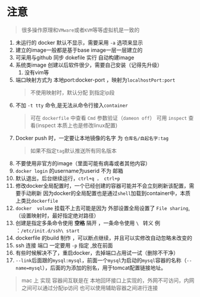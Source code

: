 # 注意

> 很多操作原理和`VMware`或者`KVM`等等虚拟机是一致的

1. 未运行的 docker 默认不显示，需要采用 `-a` 选项来显示
2. 建立的image一般都是基于base image一层一层建立的
3. 可采用与github 同步 dokefile 实行 自动构建image
4. 系统类image 创建以后软件很少，需要自己安装（记得先升级）
   1. 没有vim等
5. 端口映射方式为 本地port:docker-port ，映射为`localhostPort:port`
   > 不使用映射时，默认分配 到指定ip段 
6. 不加 `-t tty` 命令,是无法从命令行接入`container`
   > 可在 `dockerfile` 中查看 `Cmd` 参数验证（`dameon off`）
   > 可用 `inspect` 查看(inspect 本质上也是修改linux配置)
7. Docker push 时，一定要让本地镜像的名字 为 `仓库名/自起名字:tag`
   > 如果不指定`tag`默认推送所有同名版本
8. 不要使用非官方的image（里面可能有病毒或者其他内容）
9. `docker login` 的username为userid 不为 邮箱
10. 默认退出，后台继续运行，`ctrl+q ， ctrl+p`
11. 修改docker全局配置时，一个已经创建的容器可能并不会立刻刷新该配置，需要手动刷新
    因为docker的全局配置也是通过`shell`加载到container中，本质上类比`dockerfile`
12. `docker  volume` 挂载不上去可能是因为 外部设置全局设置了 `File sharing`,（设置映射时，最好指定绝对路径）
13. 创建是指定多条命令使用 **空格** 隔开 ，一条命令使用 `\ ` 转义
    例 ：`/etc/init.d/ssh\ start`
14. dockerfile 的build 制作 ，可以断点继续，并且可以实修改自动忽略未改变的
15. ssh 连接 端口 一定要用 `-p` 指定 ,放在前面
16. 有些时候解决不了，重启docker，去掉端口占用试一试（删除不干净）
17. `--link`后面跟的`mysql:mysql`，前面一个`mysql`为启动的`mysql`容器的名称（`--name=mysql`），后面的为添加的别名，用于tomcat配置链接地址。

> mac 上 实现 容器间互联是在 本地回环接口上实现的，外网不可访问，内网之间可以通过分配ip访问
> 也可以使用辅助容器之间进行连接